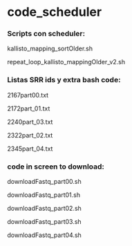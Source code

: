 # code_scheduler

### Scripts con scheduler:

kallisto_mapping_sortOlder.sh

repeat_loop_kallisto_mappingOlder_v2.sh




### Listas SRR ids y extra bash code:

2167part00.txt

2172part_01.txt

2240part_03.txt

2322part_02.txt

2345part_04.txt


### code in screen to download:


downloadFastq_part00.sh

downloadFastq_part01.sh

downloadFastq_part02.sh

downloadFastq_part03.sh

downloadFastq_part04.sh


